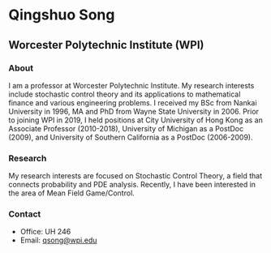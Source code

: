 # Qingshuo Song

## Worcester Polytechnic Institute (WPI)

### About

I am a professor at Worcester Polytechnic Institute. My research interests include stochastic control theory and its applications to mathematical finance and various engineering problems. I received my BSc from Nankai University in 1996, MA and PhD from Wayne State University in 2006. Prior to joining WPI in 2019, I held positions at City University of Hong Kong as an Associate Professor (2010-2018), University of Michigan as a PostDoc (2009), and University of Southern California as a PostDoc (2006-2009).

### Research

My research interests are focused on Stochastic Control Theory, a field that connects probability and PDE analysis. Recently, I have been interested in the area of Mean Field Game/Control.

### Contact

- Office: UH 246
- Email: qsong@wpi.edu
